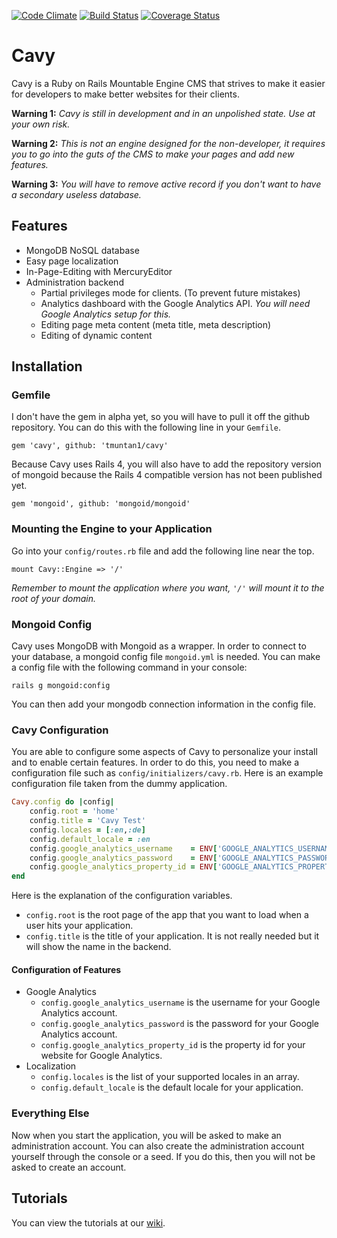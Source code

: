 [![Code Climate](https://codeclimate.com/github/tmuntan1/cavy.png)](https://codeclimate.com/github/tmuntan1/cavy)
[![Build Status](https://travis-ci.org/tmuntan1/cavy.png)](https://travis-ci.org/tmuntan1/cavy)
[![Coverage Status](https://coveralls.io/repos/tmuntan1/cavy/badge.png?branch=master)](https://coveralls.io/r/tmuntan1/cavy)

# Cavy

Cavy is a Ruby on Rails Mountable Engine CMS that strives to make it easier for developers to make better websites for their clients.

**Warning 1:**
*Cavy is still in development and in an unpolished state.  Use at your own risk.*

**Warning 2:**
*This is not an engine designed for the non-developer, it requires you to go into the guts of the CMS to make your pages and add new features.*

**Warning 3:**
*You will have to remove active record if you don't want to have a secondary useless database.*

## Features

* MongoDB NoSQL database
* Easy page localization
* In-Page-Editing with MercuryEditor
* Administration backend
    * Partial privileges mode for clients. (To prevent future mistakes)
    * Analytics dashboard with the Google Analytics API.  *You will need Google Analytics setup for this.*
    * Editing page meta content (meta title, meta description)
    * Editing of dynamic content

## Installation

### Gemfile

I don't have the gem in alpha yet, so you will have to pull it off the github repository.  You can do this with the following line in your `Gemfile`.

    gem 'cavy', github: 'tmuntan1/cavy'

Because Cavy uses Rails 4, you will also have to add the repository version of mongoid because the Rails 4 compatible version has not been published yet.

    gem 'mongoid', github: 'mongoid/mongoid'

### Mounting the Engine to your Application

Go into your `config/routes.rb` file and add the following line near the top.

    mount Cavy::Engine => '/'

*Remember to mount the application where you want, `'/'` will mount it to the root of your domain.*

### Mongoid Config

Cavy uses MongoDB with Mongoid as a wrapper. In order to connect to your database, a mongoid config file `mongoid.yml` is needed.  You can make a config file with the following command in your console:

    rails g mongoid:config

You can then add your mongodb connection information in the config file.

### Cavy Configuration

You are able to configure some aspects of Cavy to personalize your install and to enable certain features.  In order to do this, you need to make a configuration file such as `config/initializers/cavy.rb`. Here is an example configuration file taken from the dummy application.

```ruby
Cavy.config do |config|
    config.root = 'home'
    config.title = 'Cavy Test'
    config.locales = [:en,:de]
    config.default_locale = :en
    config.google_analytics_username    = ENV['GOOGLE_ANALYTICS_USERNAME']
    config.google_analytics_password    = ENV['GOOGLE_ANALYTICS_PASSWORD']
    config.google_analytics_property_id = ENV['GOOGLE_ANALYTICS_PROPERTY_ID']
end
```

Here is the explanation of the configuration variables.

* `config.root` is the root page of the app that you want to load when a user hits your application.
* `config.title` is the title of your application.  It is not really needed but it will show the name in the backend.

#### Configuration of Features

* Google Analytics
    * `config.google_analytics_username` is the username for your Google Analytics account.
    * `config.google_analytics_password` is the password for your Google Analytics account.
    * `config.google_analytics_property_id` is the property id for your website for Google Analytics.
* Localization
    * `config.locales` is the list of your supported locales in an array.
    * `config.default_locale` is the default locale for your application.

### Everything Else

Now when you start the application, you will be asked to make an administration account.  You can also create the administration account yourself through the console or a seed.  If you do this, then you will not be asked to create an account.

## Tutorials

You can view the tutorials at our [wiki](/tmuntan1/cavy/wiki).